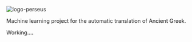 ![logo-perseus](https://user-images.githubusercontent.com/101704557/177986816-84598a9a-e646-4503-afee-0b4ecddf855d.png)


Machine learning project for the automatic translation of Ancient Greek. 

Working....

